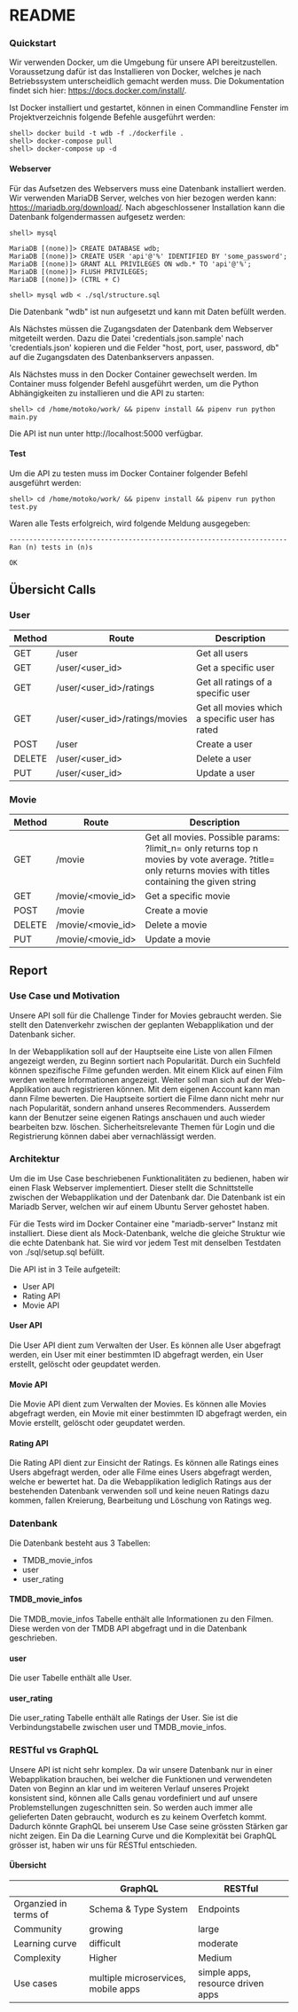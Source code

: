 # README

### Quickstart

Wir verwenden Docker, um die Umgebung für unsere API bereitzustellen. 
Voraussetzung dafür ist das Installieren von Docker, welches je nach Betriebssystem unterscheidlich gemacht werden muss.
Die Dokumentation findet sich hier: https://docs.docker.com/install/.

Ist Docker installiert und gestartet, können in einen Commandline Fenster im Projektverzeichnis folgende Befehle ausgeführt werden:

```
shell> docker build -t wdb -f ./dockerfile .
shell> docker-compose pull
shell> docker-compose up -d
```

#### Webserver

Für das Aufsetzen des Webservers muss eine Datenbank installiert werden.
Wir verwenden MariaDB Server, welches von hier bezogen werden kann: https://mariadb.org/download/.
Nach abgeschlossener Installation kann die Datenbank folgendermassen aufgesetz werden:

```
shell> mysql

MariaDB [(none)]> CREATE DATABASE wdb;
MariaDB [(none)]> CREATE USER 'api'@'%' IDENTIFIED BY 'some_password';
MariaDB [(none)]> GRANT ALL PRIVILEGES ON wdb.* TO 'api'@'%';
MariaDB [(none)]> FLUSH PRIVILEGES;
MariaDB [(none)]> (CTRL + C)

shell> mysql wdb < ./sql/structure.sql

```

Die Datenbank "wdb" ist nun aufgesetzt und kann mit Daten befüllt werden.

Als Nächstes müssen die Zugangsdaten der Datenbank dem Webserver mitgeteilt werden.
Dazu die Datei 'credentials.json.sample' nach 'credentials.json' kopieren und die Felder "host, port, user, password, db" auf die Zugangsdaten des Datenbankservers anpassen.

Als Nächstes muss in den Docker Container gewechselt werden.
Im Container muss folgender Befehl ausgeführt werden, um die Python Abhängigkeiten zu installieren und die API zu starten:

```
shell> cd /home/motoko/work/ && pipenv install && pipenv run python main.py
```

Die API ist nun unter http://localhost:5000 verfügbar.


#### Test

Um die API zu testen muss im Docker Container folgender Befehl ausgeführt werden:

```
shell> cd /home/motoko/work/ && pipenv install && pipenv run python test.py
```

Waren alle Tests erfolgreich, wird folgende Meldung ausgegeben:

```
----------------------------------------------------------------------
Ran (n) tests in (n)s

OK
```


## Übersicht Calls

### User

| Method | Route | Description |
| ---- | ---- | ---- |
| GET | /user | Get all users |
| GET | /user/<user_id> | Get a specific user |
| GET | /user/<user_id>/ratings | Get all ratings of a specific user |
| GET | /user/<user_id>/ratings/movies | Get all movies which a specific user has rated |
| POST | /user | Create a user |
| DELETE | /user/<user_id> | Delete a user |
| PUT | /user/<user_id> | Update a user |

### Movie

| Method | Route | Description |
| ---- | ---- | ---- |
| GET | /movie | Get all movies. Possible params: ?limit_n=<int> only returns top n movies by vote average. ?title=<string> only returns movies with titles containing the given string |
| GET | /movie/<movie_id> | Get a specific movie |
| POST | /movie | Create a movie |
| DELETE | /movie/<movie_id> | Delete a movie |
| PUT | /movie/<movie_id> | Update a movie |


## Report

### Use Case und Motivation

Unsere API soll für die Challenge Tinder for Movies gebraucht werden. Sie stellt den Datenverkehr zwischen der geplanten Webapplikation und der Datenbank sicher. 

In der Webapplikation soll auf der Hauptseite eine Liste von allen Filmen angezeigt werden, zu Beginn sortiert nach Popularität. Durch ein Suchfeld können spezifische Filme gefunden werden. Mit einem Klick auf einen Film werden weitere Informationen angezeigt. Weiter soll man sich auf der Web-Applikation auch registrieren können. Mit dem eigenen Account kann man dann Filme bewerten. Die Hauptseite sortiert die Filme dann nicht mehr nur nach Popularität, sondern anhand unseres Recommenders. Ausserdem kann der Benutzer seine eigenen Ratings anschauen und auch wieder bearbeiten bzw. löschen. Sicherheitsrelevante Themen für Login und die Registrierung können dabei aber vernachlässigt werden.

### Architektur

Um die im Use Case beschriebenen Funktionalitäten zu bedienen, haben wir einen Flask Webserver implementiert. Dieser stellt die Schnittstelle zwischen der Webapplikation und der Datenbank dar. 
Die Datenbank ist ein Mariadb Server, welchen wir auf einem Ubuntu Server gehostet haben. 

Für die Tests wird im Docker Container eine "mariadb-server" Instanz mit installiert.
Diese dient als Mock-Datenbank, welche die gleiche Struktur wie die echte Datenbank hat.
Sie wird vor jedem Test mit denselben Testdaten von ./sql/setup.sql befüllt.

Die API ist in 3 Teile aufgeteilt:

* User API
* Rating API
* Movie API

#### User API

Die User API dient zum Verwalten der User. Es können alle User abgefragt werden, ein User mit einer bestimmten ID abgefragt werden, ein User erstellt, gelöscht oder geupdatet werden.

#### Movie API

Die Movie API dient zum Verwalten der Movies. Es können alle Movies abgefragt werden, ein Movie mit einer bestimmten ID abgefragt werden, ein Movie erstellt, gelöscht oder geupdatet werden.

#### Rating API

Die Rating API dient zur Einsicht der Ratings. Es können alle Ratings eines Users abgefragt werden, oder alle Filme eines Users abgefragt werden, welche er bewertet hat. Da die Webapplikation lediglich Ratings aus der bestehenden Datenbank verwenden soll und keine neuen Ratings dazu kommen, fallen Kreierung, Bearbeitung und Löschung von Ratings weg.

### Datenbank

Die Datenbank besteht aus 3 Tabellen:

* TMDB_movie_infos
* user
* user_rating

#### TMDB_movie_infos

Die TMDB_movie_infos Tabelle enthält alle Informationen zu den Filmen. Diese werden von der TMDB API abgefragt und in die Datenbank geschrieben. 

#### user

Die user Tabelle enthält alle User.

#### user_rating

Die user_rating Tabelle enthält alle Ratings der User. Sie ist die Verbindungstabelle zwischen user und TMDB_movie_infos.


### RESTful vs GraphQL

Unsere API ist nicht sehr komplex. Da wir unsere Datenbank nur in einer Webapplikation brauchen, bei welcher die Funktionen und verwendeten Daten von Beginn an klar und im weiteren Verlauf unseres Projekt konsistent sind, können alle Calls genau vordefiniert und auf unsere Problemstellungen zugeschnitten sein. So werden auch immer alle gelieferten Daten gebraucht, wodurch es zu keinem Overfetch kommt. Dadurch könnte GraphQL bei unserem Use Case seine grössten Stärken gar nicht zeigen. Ein  Da die Learning Curve und die Komplexität bei GraphQL grösser ist, haben wir uns für RESTful entschieden.

#### Übersicht

|  | GraphQL      | RESTful |
| ----------- | ----------- | ----------- |
| Organzied in terms of | Schema & Type System      | Endpoints       |
| Community | growing   | large        |
| Learning curve | difficult | moderate |
| Complexity | Higher | Medium |
| Use cases | multiple microservices, mobile apps | simple apps, resource driven apps |
